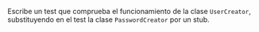Escribe un test que comprueba el funcionamiento de la clase `UserCreator`, substituyendo en el test la clase `PasswordCreator` por un stub.